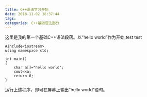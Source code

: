 ```yaml
---
title: C++语法学习开始
date: 2018-11-02 18:37:44
tags: 
categories: C++基础语法部分
---
```


这里是我的第一个基础C++语法段落。以“hello world”作为开始,test test

```
#include<iostream>
using namespace std;

int main()
{
	char a[]="hello world";
	cout<<a;
	return 0;
}
```

运行上述程序，即可在屏幕上输出“hello world”语句。